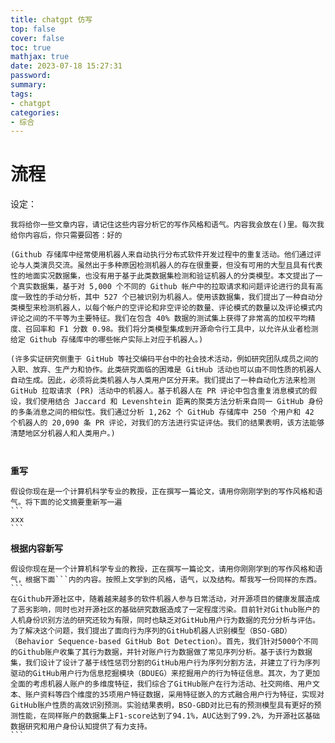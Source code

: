 ```yaml
---
title: chatgpt 仿写
top: false
cover: false
toc: true
mathjax: true
date: 2023-07-18 15:27:31
password:
summary:
tags:
- chatgpt
categories:
- 综合
---
```






# 流程

设定：

```
我将给你一些文章内容，请记住这些内容分析它的写作风格和语气。内容我会放在()里。每次我给你内容后，你只需要回答：好的
```



```
(Github 存储库中经常使用机器人来自动执行分布式软件开发过程中的重复活动。他们通过评论与人类演员交流。虽然出于多种原因检测机器人的存在很重要，但没有可用的大型且具有代表性的地面实况数据集，也没有用于基于此类数据集检测和验证机器人的分类模型。本文提出了一个真实数据集，基于对 5,000 个不同的 Github 帐户中的拉取请求和问题评论进行的具有高度一致性的手动分析，其中 527 个已被识别为机器人。使用该数据集，我们提出了一种自动分类模型来检测机器人，以每个帐户的空评论和非空评论的数量、评论模式的数量以及评论模式内评论之间的不平等为主要特征。我们在包含 40% 数据的测试集上获得了非常高的加权平均精度、召回率和 F1 分数 0.98。我们将分类模型集成到开源命令行工具中，以允许从业者检测给定 Github 存储库中的哪些帐户实际上对应于机器人。)

(许多实证研究侧重于 GitHub 等社交编码平台中的社会技术活动，例如研究团队成员之间的入职、放弃、生产力和协作。此类研究面临的困难是 GitHub 活动也可以由不同性质的机器人自动生成。因此，必须将此类机器人与人类用户区分开来。我们提出了一种自动化方法来检测 GitHub 拉取请求 (PR) 活动中的机器人。基于机器人在 PR 评论中包含重复消息模式的假设，我们使用结合 Jaccard 和 Levenshtein 距离的聚类方法分析来自同一 GitHub 身份的多条消息之间的相似性。我们通过分析 1,262 个 GitHub 存储库中 250 个用户和 42 个机器人的 20,090 条 PR 评论，对我们的方法进行实证评估。我们的结果表明，该方法能够清楚地区分机器人和人类用户。)



```





**重写**

````
假设你现在是一个计算机科学专业的教授，正在撰写一篇论文，请用你刚刚学到的写作风格和语气。将下面的论文摘要重新写一遍
```
xxx
```
````





**根据内容新写**

````
假设你现在是一个计算机科学专业的教授，正在撰写一篇论文，请用你刚刚学到的写作风格和语气，根据下面```内的内容。按照上文学到的风格，语气，以及结构。帮我写一份同样的东西。
```
在Github开源社区中，随着越来越多的软件机器人参与日常活动，对开源项目的健康发展造成了恶劣影响，同时也对开源社区的基础研究数据造成了一定程度污染。目前针对Github账户的人机身份识别方法的研究还较为有限，同时也缺乏对GitHub用户行为数据的充分分析与评估。为了解决这个问题，我们提出了面向行为序列的GitHub机器人识别模型（BSO-GBD）（Behavior Sequence-based GitHub Bot Detection）。首先，我们针对5000个不同的Github账户收集了其行为数据，并针对账户行为数据做了常见序列分析。基于该行为数据集，我们设计了设计了基于线性惩罚分割的GitHub用户行为序列分割方法，并建立了行为序列驱动的GitHub用户行为信息挖掘模块（BDUEG）来挖掘用户的行为特征信息。其次，为了更加全面的考虑机器人账户的多维度特征，我们综合了GitHub账户在行为活动、社交网络、用户文本、账户资料等四个维度的35项用户特征数据，采用特征嵌入的方式融合用户行为特征，实现对GitHub账户性质的高效识别预测。实验结果表明，BSO-GBD对比已有的预测模型具有更好的预测性能，在同样账户的数据集上F1-score达到了94.1%，AUC达到了99.2%，为开源社区基础数据研究和用户身份认知提供了有力支持。
```
````





